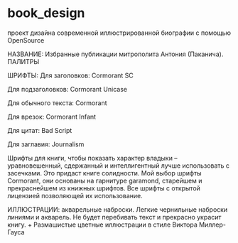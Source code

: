# book_design
проект дизайна современной иллюстрированной биографии с помощью OpenSource

НАЗВАНИЕ: Избранные публикации митрополита Антония (Паканича). 
ПАЛИТРЫ

ШРИФТЫ:
Для заголовков: Cormorant SC

Для подзаголовков: Cormorant Unicase

Для обычного текста: Cormorant

Для врезок: Cormorant Infant

Для цитат: Bad Script

Для заглавия: Journalism

Шрифты для книги, чтобы показать характер владыки – уравновешенный, сдержанный и интеллигентный лучше использовать с засечками. Это придаст книге солидности. Мой выбор шрифты Cormorant, они основаны на гарнитуре garamond, старейшем и прекраснейшем из книжных шрифтов. Все шрифты с открытой лицензией позволяющей их использование.


ИЛЛЮСТРАЦИИ: 
акварельные наброски. Легкие чернильные наброски линиями и акварель. Не будет перебивать текст и прекрасно украсит книгу.  + Размашистые цветные иллюстрации в стиле Виктора Миллер-Гауса
